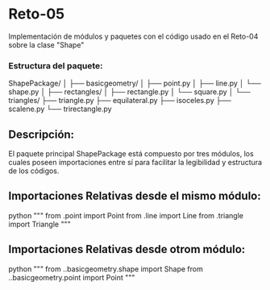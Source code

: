# Reto-05
Implementación de módulos y paquetes con el código usado en el Reto-04 sobre la clase "Shape"

### Estructura del paquete: 

ShapePackage/
│
├── basicgeometry/
│   ├── point.py
│   ├── line.py
│   └── shape.py
│
├── rectangles/
│   ├── rectangle.py
│   └── square.py
│
└── triangles/
    ├── triangle.py
    ├── equilateral.py
    ├── isoceles.py
    ├── scalene.py
    └── trirectangle.py

## Descripción:
El paquete principal ShapePackage está compuesto por tres módulos, los cuales poseen importaciones entre sí para facilitar la legibilidad y estructura de los códigos.

## Importaciones Relativas desde el mismo módulo:
python
"""
from .point import Point
from .line import Line
from .triangle import Triangle
"""
## Importaciones Relativas desde otrom módulo:
python 
"""
from ..basicgeometry.shape import Shape
from ..basicgeometry.point import Point
"""

